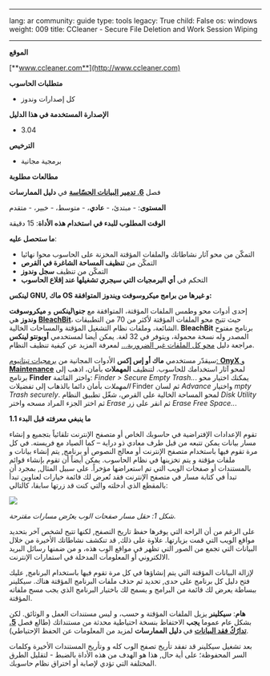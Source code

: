 

---

lang: ar
community: guide
type: tools
legacy: True
child: False
os: windows
weight: 009
title: CCleaner - Secure File Deletion and Work Session Wiping

---

**الموقع**

[**www.ccleaner.com**](http://www.ccleaner.com)
 
**متطلبات الحاسوب**

- كل إصدارات وندوز

**الإصدارة المستخدمة في هذا الدليل**

- 3.04

**الترخيص**

- برمجية مجانية

**مطالعات مطلوبة**

فصل [**6. تدمير البيانات الحسّاسة**](chapter_06) في **دليل الممارسات**

**المستوى**: - مبتدئ، - **عادي**، - متوسط، - خبير، - متقدم

**الوقت المطلوب للبدء في استخدام هذه الأداة**: 15 دقيقة

**ما ستحصل عليه**:

- التمكّن من محو آثار نشاطاتك والملفات المؤقتة المخزنة على الحاسوب محوا نهائيا
- التمكّن من **تنظيف المساحة الشاغرة في القرص**
- التمكّن من تنظيف **سجل وندوز**
- التحكم في **أي البرمجيات التي سيجري تشغيلها عند إقلاع الحاسوب**

**لينكس GNU, ماك OS و غيرها من برامج ميكروسوفت ويندوز المتوافقة:**

إحدى أدوات محو وطمس الملفات المؤقتة، المتوافقة مع **جنو\لينكس** و **ميكروسوفت وندوز** هي [**BleachBit**](http://bleachbit.sourceforge.net/)، حيث تتيح محو الملفات المؤقتة لأكثر من 70 من التطبيقات الشائعة، وملفات نظام التشغيل المؤقتة والمساحات الخالية. **BleachBit** برنامج مفتوح المصدر وله نسخة محمولة، ويتوفر في 32 لغة. يمكن أيضا لمستخدمي **أوبونتو لينكس** مراجعة دليل [محو كل الملفات غير الضرورية…](http://ubuntuforums.org/showthread.php?t=140920) لمعرفة المزيد عن كيفية تنظيف النظام.

سيقدّر مستخدمي **ماك أو إس إكس** الأدوات المجانية من [برمجيات تيتانيوم: **OnyX** و **Maintenance**](http://www.titanium.free.fr/) لمحو آثار استخدامك للحاسوب. لتنظيف **المهملات** بأمان، اذهب إلى برنامج **Finder** واختر القائمة: *Finder > Secure Empty Trash..*. يمكنك اختيار محو *المهملات* بأمان دائما بالذهاب إلى تفضيلات Finder ثم لسان *Advance* واختيار *mpty Trash securely*. لمحو المساحة الخالية على القرص، شغّل تطبيق النظام *Disk Utility* ثم اختر الجزء المراد مسحه واختر *Erase* ثم انقر على زر *Erase Free Space..*.


**1.1 ما ينبغي معرفته قبل البدء**

تقوم الإعدادات الإفتراضية في حاسوبك الخاص أو متصفح الإنترنت تلقائياً بتجميع و إنشاء مسار بيانات يمكن تتبعه من قبل طرف معادي ذو دراية – كما الصياد مع فريسته. في كل مرة تقوم فيها باستخدام متصفح الإنترنت أو معالج النصوص أو برنامج, يتم إنشاء بيانات و ملفات مؤقتة و يتم تخزينها في نظام الحاسوب. يمكن أيضاً أن تقوم بإنشاء قوائم بالمستندات أو صفحات الويب التي تم استعراضها مؤخراً. على سبيل المثال, بمجرد أن تبدأ في كتابة مسار في متصفح الإنترنت فقد تُعرض لك قائمة خيارات لعناوين تبدأ بالمقطع الذي أدخلته والتي كنت قد زرتها سابقا، كالتالي:

![](/sbox/screen/ccleaner-ar/16.png)

*شكل 1: حقل مسار صفحات الوب يعرُض مسارات مقترحة.*

على الرغم من أن الراحة التي يوفرها حفظ تاريخ التصفح, لكنها تتيح لشخص آخر بتحديد مواقع الويب التي قمت بزيارتها. علاوة على ذلك, قد تنكشف نشاطاتك الأخيرة من خلال البيانات التي تجمع من الصور التي تظهر في مواقع الوِب هذه، و من ضمنها رسائل البريد الالكتروني أو المعلومات المدخلة في استمارات الإنترنت.

لإزالة البيانات المؤقتة التي يتم إنشاؤها في كل مرة تقوم فيها باستخدام البرنامج, عليك فتح دليل كل برنامج على حدى, تحديد ثم حذف ملفات البرنامج المؤقتة هناك. سيكلينر ببساطة يعرض لك قائمة من البرامج و يسمح لك باختيار البرنامج الذي يجب مسح ملفاته المؤقتة.

**هام**: **سيكلينر** يزيل الملفات المؤقتة و حسب، و ليس مستندات العمل و الوثائق. لكن بشكل عام عموما **يجب** الاحتفاظ بنسخة احتياطية محدثة من مستنداتك (طالع فصل [**5. تدارُكُ فقد البيانات**](/ar/chapter_05) في **دليل الممارسات** لمزيد من المعلومات عن الحفظ الإحتياطي).

بعد تشغيل سيكلينر قد تفقد تأريخ تصفح الوب كله و وتأريخ المستندات الأخيرة وكلمات السر المحفوظة؛ على أية حال, هذا هو الهدف من هذه الأداة بالضبط - لتقليل الطرق المختلفة التي تؤدي لإصابة أو اختراق نظام حاسوبك.

